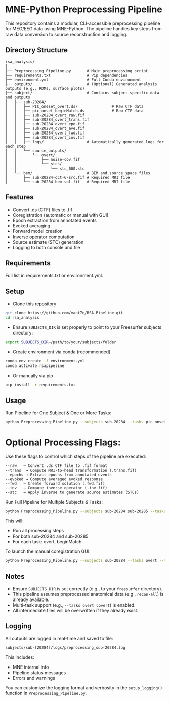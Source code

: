 # MNE-Python Preprocessing Pipeline

This repository contains a modular, CLI-accessible preprocessing pipeline for MEG/EEG data using MNE-Python. The pipeline handles key steps from raw data conversion to source reconstruction and logging.

## Directory Structure

```
rsa_analysis/
│
├── Preprocessing_Pipeline.py       # Main preprocessing script
├── requirements.txt                # Pip dependencies
├── environment.yml                 # Full Conda environment
├── outputs/                        # (Optional) Generated analysis outputs (e.g., RDMs, surface plots)
├── subject/                        # Contains subject-specific data and outputs
│   ├── sub-20284/
│   │   ├── PIC_oneset_overt.ds/               # Raw CTF data
│   │   ├── pic_onset_beginMatch.ds            # Raw CTF data
│   │   ├── sub-20284_overt_raw.fif
│   │   ├── sub-20284_overt_trans.fif
│   │   ├── sub-20284_overt_epo.fif
│   │   ├── sub-20284_overt_ave.fif
│   │   ├── sub-20284_overt_fwd.fif
│   │   ├── sub-20284_overt_inv.fif
│   │   ├── logs/                   # Automatically generated logs for each step
│   │   └── source_outputs/
│   │       └── overt/
│   │           ├── noise-cov.fif
│   │           └── stcs/
│   │               └── stc_000.stc
│   └── bem/                        # BEM and source space files
│       ├── sub-20284-oct-6-src.fif # Required MRI file
│       └── sub-20284-bem-sol.fif   # Required MRI file
```

## Features

- Convert .ds (CTF) files to .fif
- Coregistration (automatic or manual with GUI)
- Epoch extraction from annotated events
- Evoked averaging
- Forward model creation
- Inverse operator computation
- Source estimate (STC) generation
- Logging to both console and file

## Requirements

Full list in requirements.txt or environment.yml.

## Setup

- Clone this repository 

```bash
git clone https://github.com/vant7e/RSA-Pipeline.git
cd rsa_analysis
```

- Ensure `SUBJECTS_DIR` is set properly to point to your Freesurfer subjects directory:

```bash 
export SUBJECTS_DIR=/path/to/your/subjects/folder
```

- Create environment via conda (recommended)

```bash
conda env create -f environment.yml
conda activate rsapipeline
```
- Or manually via pip

```bash
pip install -r requirements.txt
```

## Usage

Run Pipeline for One Subject & One or More Tasks:

```bash
python Preprocessing_Pipeline.py --subjects sub-20284 --tasks pic_onset_overt pic_onset_beginMatch --raw --trans --epochs --evoked --fwd --inv --stc
```

# Optional Processing Flags: 
Use these flags to control which steps of the pipeline are executed:

```
--raw   → Convert .ds CTF file to .fif format
--trans  → Compute MRI-to-head transformation (.trans.fif)
--epochs → Extract epochs from annotated events
--evoked → Compute averaged evoked response
--fwd   → Create forward solution (.fwd.fif)
--inv   → Compute inverse operator (.inv.fif)
--stc   → Apply inverse to generate source estimates (STCs)
```

Run Full Pipeline for Multiple Subjects & Tasks:

```bash
python Preprocessing_Pipeline.py --subjects sub-20284 sub-20285 --tasks pic_onset_overt pic_onset_beginMatch
```

This will:
- Run all processing steps
- For both sub-20284 and sub-20285
- For each task: overt, beginMatch


To launch the manual coregistration GUI:
```bash
python Preprocessing_Pipeline.py --subjects sub-20284 --tasks overt --trans_gui
```

## Notes

- Ensure `SUBJECTS_DIR` is set correctly (e.g., to your `freesurfer` directory).
- This pipeline assumes preprocessed anatomical data (e.g., `recon-all`) is already available.
- Multi-task support (e.g., `--tasks overt covert`) is enabled.
- All intermediate files will be overwritten if they already exist.

## Logging

All outputs are logged in real-time and saved to file:

```bash
subjects/sub-[20284]/logs/preprocessing_sub-20284.log
```

This includes:
- MNE internal info
- Pipeline status messages
- Errors and warnings

You can customize the logging format and verbosity in the `setup_logging()` function in `Preprocessing_Pipeline.py`.

